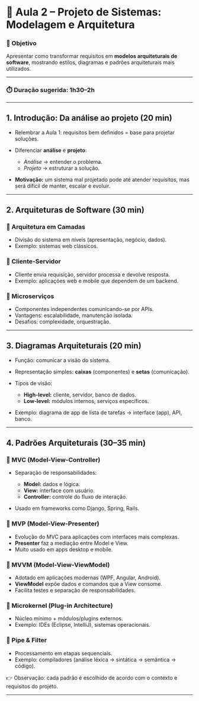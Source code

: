 # 📍 Aula 2 – Projeto de Sistemas: Modelagem e Arquitetura

### 🎯 Objetivo

Apresentar como transformar requisitos em **modelos arquiteturais de software**, mostrando estilos, diagramas e padrões arquiteturais mais utilizados.

---

### ⏱️ Duração sugerida: 1h30–2h

---

## 1. Introdução: Da análise ao projeto (20 min)

* Relembrar a Aula 1: requisitos bem definidos = base para projetar soluções.
* Diferenciar **análise** e **projeto**:

  * *Análise* → entender o problema.
  * *Projeto* → estruturar a solução.
* **Motivação:** um sistema mal projetado pode até atender requisitos, mas será difícil de manter, escalar e evoluir.

---

## 2. Arquiteturas de Software (30 min)

### 🔹 Arquitetura em Camadas

* Divisão do sistema em níveis (apresentação, negócio, dados).
* Exemplo: sistemas web clássicos.

### 🔹 Cliente-Servidor

* Cliente envia requisição, servidor processa e devolve resposta.
* Exemplo: aplicações web e mobile que dependem de um backend.

### 🔹 Microserviços

* Componentes independentes comunicando-se por APIs.
* Vantagens: escalabilidade, manutenção isolada.
* Desafios: complexidade, orquestração.

---

## 3. Diagramas Arquiteturais (20 min)

* Função: comunicar a visão do sistema.
* Representação simples: **caixas** (componentes) e **setas** (comunicação).
* Tipos de visão:

  * **High-level:** cliente, servidor, banco de dados.
  * **Low-level:** módulos internos, serviços específicos.
* Exemplo: diagrama de app de lista de tarefas → interface (app), API, banco.

---

## 4. Padrões Arquiteturais (30–35 min)

### 🔹 MVC (Model-View-Controller)

* Separação de responsabilidades:

  * **Model:** dados e lógica.
  * **View:** interface com usuário.
  * **Controller:** controle do fluxo de interação.
* Usado em frameworks como Django, Spring, Rails.

### 🔹 MVP (Model-View-Presenter)

* Evolução do MVC para aplicações com interfaces mais complexas.
* **Presenter** faz a mediação entre Model e View.
* Muito usado em apps desktop e mobile.

### 🔹 MVVM (Model-View-ViewModel)

* Adotado em aplicações modernas (WPF, Angular, Android).
* **ViewModel** expõe dados e comandos que a View consome.
* Facilita testes e separação de responsabilidades.

### 🔹 Microkernel (Plug-in Architecture)

* Núcleo mínimo + módulos/plugins externos.
* Exemplo: IDEs (Eclipse, IntelliJ), sistemas operacionais.

### 🔹 Pipe & Filter

* Processamento em etapas sequenciais.
* Exemplo: compiladores (análise léxica → sintática → semântica → código).

👉 Observação: cada padrão é escolhido de acordo com o contexto e requisitos do projeto.

---

